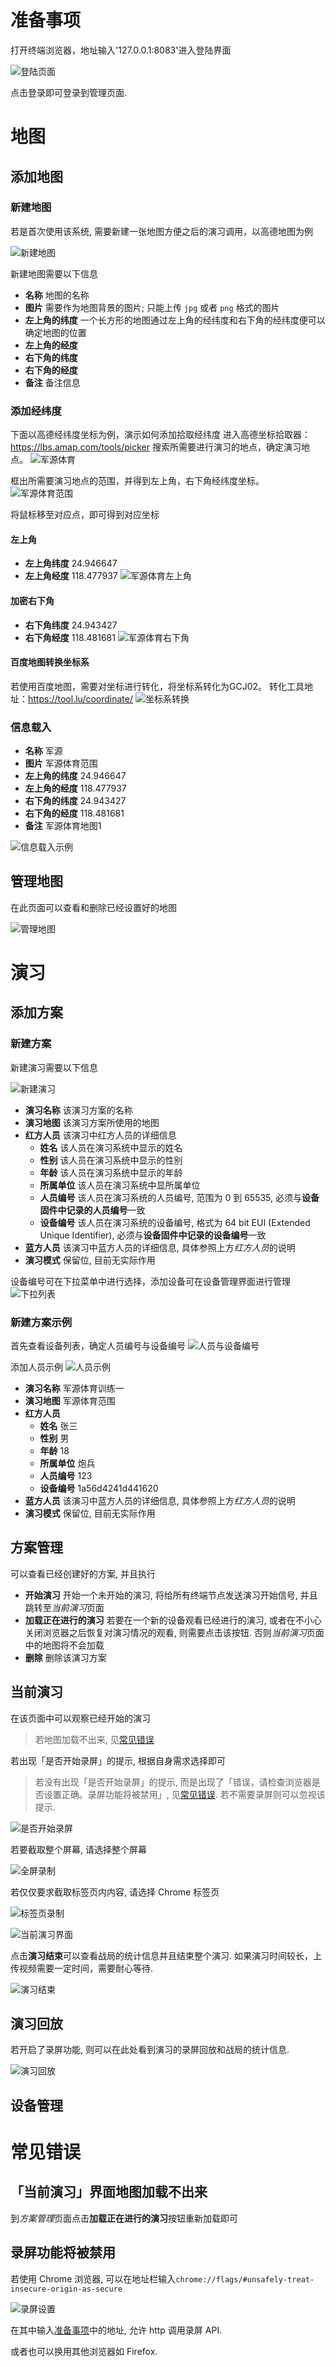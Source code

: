 # 准备事项
打开终端浏览器，地址输入'127.0.0.1:8083'进入登陆界面

![登陆页面](../fig/login.png)

点击登录即可登录到管理页面. 

# 地图
## 添加地图
### 新建地图
若是首次使用该系统, 需要新建一张地图方便之后的演习调用，以高德地图为例

![新建地图](../fig/new_map.png)

新建地图需要以下信息

- **名称** 地图的名称
- **图片** 需要作为地图背景的图片; 只能上传 `jpg` 或者 `png` 格式的图片
- **左上角的纬度** 一个长方形的地图通过左上角的经纬度和右下角的经纬度便可以确定地图的位置
- **左上角的经度** 
- **右下角的纬度** 
- **右下角的经度** 
- **备注** 备注信息

### 添加经纬度
下面以高德经纬度坐标为例，演示如何添加拾取经纬度
进入高德坐标拾取器：https://lbs.amap.com/tools/picker  搜索所需要进行演习的地点，确定演习地点。
![军源体育](../fig/map_gaode.png)

框出所需要演习地点的范围，并得到左上角，右下角经纬度坐标。
![军源体育范围](../fig/junyuan_map.png)

将鼠标移至对应点，即可得到对应坐标
#### 左上角
- **左上角纬度** 24.946647
- **左上角经度** 118.477937
![军源体育左上角](../fig/junyuan_left.png)

#### 加密右下角
- **右下角纬度** 24.943427
- **右下角经度** 118.481681
![军源体育右下角](../fig/junyuan_right.png)

#### 百度地图转换坐标系
若使用百度地图，需要对坐标进行转化，将坐标系转化为GCJ02。 转化工具地址：https://tool.lu/coordinate/
![坐标系转换](../fig/map_trans.png)

### 信息载入
- **名称** 军源
- **图片** 军源体育范围
- **左上角的纬度** 24.946647
- **左上角的经度** 118.477937
- **右下角的纬度** 24.943427
- **右下角的经度** 118.481681
- **备注** 军源体育地图1

![信息载入示例](../fig/map_exam.png)


## 管理地图
在此页面可以查看和删除已经设置好的地图

![管理地图](../fig/map_man.png)


# 演习
## 添加方案
### 新建方案
新建演习需要以下信息

![新建演习](../fig/new_train_sch.png)

- **演习名称** 该演习方案的名称
- **演习地图** 该演习方案所使用的地图
- **红方人员** 该演习中红方人员的详细信息
  - **姓名** 该人员在演习系统中显示的姓名
  - **性别** 该人员在演习系统中显示的性别
  - **年龄** 该人员在演习系统中显示的年龄
  - **所属单位** 该人员在演习系统中显所属单位
  - **人员编号** 该人员在演习系统的人员编号, 范围为 0 到 65535, 必须与**设备固件中记录的人员编号**一致
  - **设备编号** 该人员在演习系统的设备编号, 格式为 64 bit EUI (Extended Unique Identifier), 必须与**设备固件中记录的设备编号**一致
- **蓝方人员** 该演习中蓝方人员的详细信息, 具体参照上方*红方人员*的说明
- **演习模式** 保留位, 目前无实际作用

设备编号可在下拉菜单中进行选择，添加设备可在设备管理界面进行管理
![下拉列表](../fig/device_chose.png)

### 新建方案示例
首先查看设备列表，确定人员编号与设备编号
![人员与设备编号](../fig/list.png)

添加人员示例
![人员示例](../fig/sch_example.png)
- **演习名称** 军源体育训练一
- **演习地图** 军源体育范围
- **红方人员** 
  - **姓名** 张三
  - **性别** 男
  - **年龄** 18
  - **所属单位** 炮兵
  - **人员编号** 123
  - **设备编号** 1a56d4241d441620
- **蓝方人员** 该演习中蓝方人员的详细信息, 具体参照上方*红方人员*的说明
- **演习模式** 保留位, 目前无实际作用


## 方案管理
可以查看已经创建好的方案, 并且执行

- **开始演习** 开始一个未开始的演习, 将给所有终端节点发送演习开始信号, 并且跳转至*当前演习*页面
- **加载正在进行的演习** 若要在一个新的设备观看已经进行的演习, 或者在不小心关闭浏览器之后恢复对演习情况的观看, 则需要点击该按钮. 否则*当前演习*页面中的地图将不会加载
- **删除** 删除该演习方案

## 当前演习
在该页面中可以观察已经开始的演习

> 若地图加载不出来, 见[常见错误](#常见错误)

若出现「是否开始录屏」的提示, 根据自身需求选择即可

> 若没有出现「是否开始录屏」的提示, 而是出现了「错误，请检查浏览器是否设置正确。录屏功能将被禁用」, 见[常见错误](#常见错误). 若不需要录屏则可以忽视该提示. 

![是否开始录屏](../fig/if_record.png)

若要截取整个屏幕, 请选择整个屏幕

![全屏录制](../fig/what_to_record.png)

若仅仅要求截取标签页内内容, 请选择 Chrome 标签页

![标签页录制](../fig/what_to_record_tab.png)

![当前演习界面](../fig/view.png)

点击**演习结束**可以查看战局的统计信息并且结束整个演习. 如果演习时间较长，上传视频需要一定时间，需要耐心等待. 

![演习结束](../fig/end_training.png)


## 演习回放
若开启了录屏功能, 则可以在此处看到演习的录屏回放和战局的统计信息. 

![演习回放](../fig/record_his.png)


## 设备管理

# 常见错误

## 「当前演习」界面地图加载不出来
到*方案管理*页面点击**加载正在进行的演习**按钮重新加载即可

## 录屏功能将被禁用
若使用 Chrome 浏览器, 可以在地址栏输入`chrome://flags/#unsafely-treat-insecure-origin-as-secure`

![录屏设置](../fig/chrome_setting.png)

在其中输入[准备事项](#准备事项)中的地址, 允许 http 调用录屏 API. 

或者也可以换用其他浏览器如 Firefox. 
